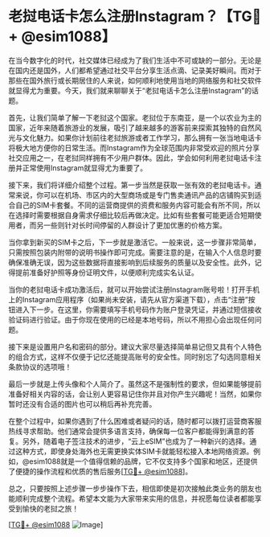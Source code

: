 # 老挝电话卡怎么注册Instagram？【TG💪+ @esim1088】

在当今数字化的时代，社交媒体已经成为了我们生活中不可或缺的一部分。无论是在国内还是国外，人们都希望通过社交平台分享生活点滴、记录美好瞬间。而对于那些在国外旅行或长期居住的人来说，如何顺利地使用当地的网络服务和社交软件就显得尤为重要。今天，我们就来聊聊关于“老挝电话卡怎么注册Instagram”的话题。

首先，让我们简单了解一下老挝这个国家。老挝位于东南亚，是一个以农业为主的国家，近年来随着旅游业的发展，吸引了越来越多的游客前来探索其独特的自然风光与文化魅力。如果你计划前往老挝旅游或者工作学习，那么拥有一张当地电话卡将极大地方便你的日常生活。而Instagram作为全球范围内非常受欢迎的照片分享社交应用之一，在老挝同样拥有不少用户群体。因此，学会如何利用老挝电话卡注册并正常使用Instagram就显得尤为重要了。

接下来，我们将详细介绍整个过程。第一步当然是获取一张有效的老挝电话卡。通常来说，你可以在机场、市区内的大型商场或是专门售卖通讯产品的店铺购买到适合自己的SIM卡套餐。不同的运营商提供的资费和服务内容可能会有所不同，所以在选择时需要根据自身需求仔细比较后再做决定。比如有些套餐可能更适合短期使用者，而另一些则针对长时间停留的人群设计了更加优惠的价格方案。

当你拿到新买的SIM卡之后，下一步就是激活它。一般来说，这一步骤非常简单，只需按照包装内附带的说明书操作即可完成。需要注意的是，在输入个人信息时要确保准确无误，因为这些数据将直接影响到后续服务的质量以及安全性。此外，记得提前准备好护照等身份证明文件，以便顺利完成实名认证。

当你的老挝电话卡成功激活后，就可以开始尝试注册Instagram账号啦！打开手机上的Instagram应用程序（如果尚未安装，请先从官方渠道下载），点击“注册”按钮进入下一步。在这里，你需要填写手机号码作为账户登录凭证，并通过短信接收验证码进行验证。由于你现在使用的已经是本地号码，所以不用担心会出现任何问题。

接下来是设置用户名和密码的部分。建议大家尽量选择简单易记但又具有个人特色的组合方式，这样不仅便于记忆还能提高账号的安全性。同时别忘了勾选同意相关条款协议的选项哦！

最后一步就是上传头像和个人简介了。虽然这不是强制性的要求，但如果能够提前准备好相关内容的话，会让别人更容易记住你并且对你产生兴趣呢！当然，如果你暂时还没有合适的图片也可以稍后再补充完善。

在整个过程中，如果你遇到了什么困难或者疑问的话，随时都可以拨打运营商客服热线寻求帮助。他们通常会提供多语言支持，确保每一位客户都能得到满意的答复。另外，随着电子签注技术的进步，“云上eSIM”也成为了一种新兴的选择。通过这种方式，即使身处海外也无需更换实体SIM卡就能轻松接入本地网络资源。例如，@esim1088就是一个值得信赖的品牌，它不仅支持多个国家和地区，还提供了便捷的操作流程和优质的售后服务[[TG💪+ @esim1088](https://t.me/s/esim1088)]。

总之，只要按照上述步骤一步步操作下去，相信即使是初次接触此类业务的朋友也能顺利完成整个流程。希望本文能为大家带来实用的信息，并祝愿每位读者都能享受到愉快的老挝之旅！

[[TG💪+ @esim1088](https://t.me/s/esim1088) ![Image](https://i.postimg.cc/4NQfJmqS/Snipaste-2025-05-13-00-14-12.png)]